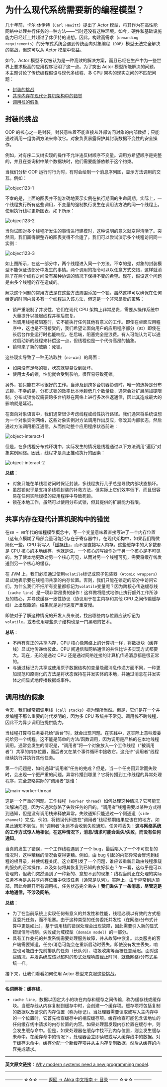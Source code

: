 # 为什么现代系统需要新的编程模型？
几十年前，卡尔·休伊特（`Carl Hewitt`）提出了 Actor 模型，将其作为在高性能网络中处理并行任务的一种方法——当时还没有这种环境。如今，硬件和基础设施能力已经赶上并超过了休伊特的设想。因此，构建高需求（`demanding requirements`）的分布式系统会遇到传统面向对象编程（`OOP`）模型无法完全解决的挑战，但这可以从 Actor 模型中获益。

如今，Actor 模型不仅被认为是一种高效的解决方案，而且已经在生产中为一些世界上要求极高的应用程序证明了这一点。为了突出 Actor 模型所能解决的问题，本主题讨论了传统编程假设与现代多线程、多 CPU 架构的现实之间的不匹配问题：

- [封装的挑战](#封装的挑战)
- [共享内存在现代计算机架构中的错觉](#共享内存在现代计算机架构中的错觉)
- [调用栈的假象](#调用栈的假象)

## 封装的挑战
OOP 的核心之一是封装。封装意味着不能直接从外部访问对象的内部数据；只能通过调用一组协调方法来修改它。对象负责暴露保护其封装数据不变性的安全操作。

例如，对有序二叉树实现的操作不允许违反树顺序不变量。调用方希望顺序是完整的，并且在查询树中某个数据块时，他们需要能够依赖于这个约束。

当我们分析 OOP 运行时行为时，有时会绘制一个消息序列图，显示方法调用的交互。例如：

![object123-1](https://img-blog.csdnimg.cn/20190114155820620.png)

不幸的是，上面的图表并不能准确地表示实例在执行期间的生命周期。实际上，一个线程执行所有这些调用，不变量的强制执行发生在调用该方法的同一个线程上。使用执行线程更新图表，如下所示：

![object123-2](https://img-blog.csdnimg.cn/20190114160135208.png)

当你试图对多个线程所发生的事情进行建模时，这种说明的意义就变得清晰了。突然间，我们画得很整齐的图表变得不合适了。我们可以尝试演示多个线程访问同一实例：

![object123-3](https://img-blog.csdnimg.cn/20190114160347426.png)

如上图所示，在这一部分中，两个线程进入同一个方法。不幸的是，对象的封装模型不能保证该部分中发生的事情。两个调用的指令可以以任意方式交错，这样就消除了在两个线程之间没有某种协调的情况下保持不变的希望。现在，假设这个问题是由多个线程的存在造成的。

解决这个问题的常用方法是在这些方法周围添加一个锁。虽然这样可以确保在任何给定的时间内最多有一个线程进入该方法，但这是一个非常昂贵的策略：

- 锁严重限制了并发性，它们在现代 CPU 架构上非常昂贵，需要从操作系统中大量提升以挂起线程并稍后恢复。
- 当调用线程被阻塞时，它不能执行任何其他有意义的工作。即使在桌面应用程序中，这也是不可接受的，我们希望让面向用户的应用程序部分（`UI`）即使在长后台作业运行时也能响应。在后端，阻塞完全是浪费。有人可能认为可以通过启动新的线程来补偿这一点，但线程也是一个代价高昂的抽象。
- 锁带来了新的威胁：死锁。

这些现实导致了一种无法取胜（`no-win`）的局面：

- 如果没有足够的锁，状态就容易受到破坏。
- 使用太多的锁，性能就会受到影响，很容易导致死锁。

另外，锁只能在本地很好的工作。当涉及到跨多台机器协调时，唯一的选择是分布式锁。不幸的是，分布式锁的效率比本地锁低几个数量级，通常会对扩展施加硬限制。分布式锁协议需要跨多台机器在网络上进行多次往返通信，因此其造成最大的影响就是延迟。

在面向对象语言中，我们通常很少考虑线程或线性执行路径。我们通常将系统设想为一个对象实例网络，这些对象实例对方法调用作出反应，修改其内部状态，然后通过方法调用相互通信，从而推动整个应用程序状态前进：

![object-interact-1](https://img-blog.csdnimg.cn/20190114162225213.png)

但是，在多线程分布式环境中，实际发生的情况是线程通过以下方法调用“遍历”对象实例网络。因此，线程才是真正推动执行的因素：

![object-interact-2](https://img-blog.csdnimg.cn/20190114162249827.png)

**总结**：

- 对象只能在单线程访问时保证封装，多线程执行几乎总是导致内部状态损坏。
- 虽然锁似乎是支持多线程封装的补救方法，但实际上它们效率低下，而且很容易在任何实际规模的应用程序中导致死锁。
- 锁在本地工作，虽然可以使用分布式锁，但其提供的扩展能力有限。

## 共享内存在现代计算机架构中的错觉

在`80 ~ 90`年代的编程模型概念中，写一个变量意味着直接写进了一个内存位置（这有点模糊了局部变量可能只存在于寄存器中）。在现代架构中，如果我们稍微简化一些，CPU 将写入「[缓存线](https://en.wikipedia.org/wiki/CPU_cache)」，而不是直接写入内存。这些缓存中的大多数都是 CPU 核心的本地缓存，也就是说，一个核心的写操作对于另一个核心是不可见的。为了使本地更改对另一个核心可见，从而对另一个线程可见，需要将缓存线发送到另一个核心的缓存。

在 JVM 上，我们必须通过使用`volatile`标记或原子包装器（`Atomic wrappers`）显式地表示要在线程间共享的内存位置。否则，我们只能在锁定的部分中访问它们。为什么我们不把所有变量都标记为`volatile`变量呢？因为跨核心传送缓存线（`cache line`）是一项非常昂贵的操作！这样做将隐式地停止执行额外工作所涉及的核心，并导致缓存一致性协议（协议用于在主内存和其他 CPU 之间传输缓存线）上出现瓶颈。结果就是运行速度严重变慢。

即使对于了解这种情况的开发人员来说，找出哪些内存位置应该标记为`volatile`，或者使用哪些原子结构也是一门黑暗的艺术。

**总结**：

- 不再有真正的共享内存，CPU 核心像网络上的计算机一样，将数据块（缓存线）显式地传递给彼此。CPU 间通信和网络通信的共性比许多实现方式都要大。现在，无论是通过 CPU 还是通过网络连接的计算机传递消息都是很正常的。
- 与通过标记为共享或使用原子数据结构的变量隐藏消息传递方面不同，一种更加规范和原则化的方法是将状态保持在并发实体的本地，并通过消息在并发实体之间显式地传播数据或事件。

## 调用栈的假象
今天，我们经常把调用栈（`call stacks`）视为理所当然。但是，它们是在一个并发编程不那么重要的时代发明的，因为多 CPU 系统并不常见。调用栈不跨线程，因此不为异步调用链提供能力。

当线程打算将任务委托给“后台”时，就会出现问题。在实践中，这实际上意味着委托给另一个线程。这不能是简单的方法/函数调用，因为调用是严格的在本地线程调用。通常会发生的情况是，“调用者”将一个对象放入一个工作线程（“被调用者”）共享的内存位置，而后者又在某个事件循环中接收它。这允许“调用者”线程继续执行并执行其他任务。

第一个问题是，如何通知“调用者”任务的完成？但是，当一个任务因异常而失败时，会出现一个更严重的问题。异常传播到哪里？它将传播到工作线程的异常处理程序，完全忽略实际的“调用者”是谁：

![main-worker-thread](https://img-blog.csdnimg.cn/20190114165824708.png)

这是一个严重的问题。工作线程（`worker thread`）如何处理这种情况？它可能无法解决问题，因为它通常忽略了失败任务的目的。“调用者”线程需要以某种方式得到通知，但是没有调用栈来释放异常。失败通知只能通过一个侧通道（`side-channel`）完成，例如，将错误代码放在“调用者”线程预期结果应该在的地方。如果此通知不到位，则“调用者”永远不会收到失败通知，任务将丢失！**这与网络系统的工作方式惊人地相似，在这种情况下，消息/请求可能会丢失/失败，而没有任何通知**。

当真的发生了错误，一个工作线程遇到了一个 bug，最后陷入了一个不可恢复的情况时，这种糟糕的情况会变得更糟。例如，由 bug 引起的内部异常会冒泡到线程的根目录，并使线程关闭。这立即引发了一个问题，谁应该重新启动由线程承载的服务的正常操作，以及如何将其恢复到已知的良好状态？乍一看，这似乎是可以管理的，但我们突然遇到了一种新的、意想不到的现象：线程当前正在处理的实际任务不再是从共享内存位置中获取任务（通常是队列）。实际上，由于异常到达顶部，因此会展开所有调用栈，任务状态完全丢失！**我们丢失了一条消息，尽管这是本地通信，不涉及网络**。

**总结**：

- 为了在当前系统上实现任何有意义的并发性和性能，线程必须以有效的方式相互委托任务，而不阻塞。由于这种类型的任务委托并发性（在网络/分布式计算中更是如此），基于调用栈的错误处理会出现故障，因此需要引入新的显式错误信号机制。失败成为域模型（`domain model`）的一部分。
- 具有工作委托的并发系统需要处理服务故障，并从故障中恢复。此类服务的客户端需要知道，任务/消息可能会在重新启动时丢失。即使没有发生丢失，响应也可能由于先前排队的任务（长队列）、垃圾收集等而被任意延迟。面对这些情况，并发系统应该以超时的形式处理响应截止时间，就像网络/分布式系统一样。

接下来，让我们看看如何使用 Actor 模型来克服这些挑战。

---------

**名词解析：缓存线**，
- `cache line`，数据以固定大小的块在内存和缓存之间传输，称为缓存线或缓存块。当缓存线从内存复制到缓存中时，会创建一个缓存项。缓存项将包括复制的数据以及请求的内存位置（称为标记）。当处理器需要读取或写入主内存中的一个位置时，它首先检查缓存中的相应缓存项。缓存检查可能包含该地址的任何缓存线中请求的内存位置的内容。如果处理器发现内存位置在缓存中，则会发生缓存命中。但是，如果处理器在缓存中找不到内存位置，则会发生缓存未命中。在缓存命中的情况下，处理器会立即读取或写入缓存线中的数据。对于缓存未命中，缓存分配一个新缓存项并从主内存复制数据，然后从缓存的内容完成请求。

----------

**英文原文链接**：[Why modern systems need a new programming model](https://doc.akka.io/docs/akka/current/guide/actors-motivation.html).

----------
———— ☆☆☆ —— [返回 -> Akka 中文指南 <- 目录](https://github.com/guobinhit/akka-guide/blob/master/README.md) —— ☆☆☆ ————